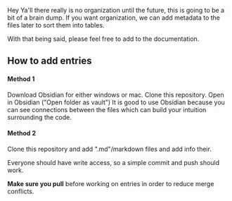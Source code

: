 Hey Ya'll there really is no organization until the future, this is going to be a bit of a brain dump. If you want organization, we can add metadata to the files later to sort them into tables.

With that being said, please feel free to add to the documentation.

## How to add entries

#### Method 1
Download Obsidian for either windows or mac. Clone this repository. Open in Obsidian ("Open folder as vault")
It is good to use Obsidian because you can see connections between the files which can build your intuition surrounding the code.

#### Method 2
Clone this repository and add ".md"/markdown files and add info their.

Everyone should have write access, so a simple commit and push should work. 

**Make sure you pull** before working on entries in order to reduce merge conflicts.